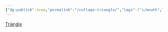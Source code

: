 ```yaml
---
{"dg-publish":true,"permalink":"/collage-triangle/","tags":["c/mouth","c/abstract","c/triangle","c/pattern","c/red","c/yellow","c/wall","c/falling-to-pieces"],"created":"2024-01-04T11:07:13.576-05:00","updated":"2024-01-04T11:08:06.109-05:00"}
---
```



[Triangle](https://www.instagram.com/p/CTx25jWLHUx/)

